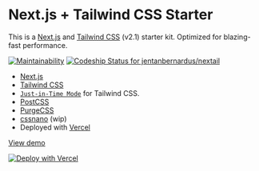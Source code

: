 # Next.js + Tailwind CSS Starter

This is a [Next.js](https://nextjs.org/) and [Tailwind CSS](https://tailwindcss.com/) (v2.1) starter kit. Optimized for blazing-fast performance. 



[![Maintainability](https://api.codeclimate.com/v1/badges/0643edcafca6909a974b/maintainability)](https://codeclimate.com/github/jentanbernardus/nextail/maintainability) [![Codeship Status for jentanbernardus/nextail](https://app.codeship.com/projects/8e864635-e0f7-4879-9ae9-f9255bf2aaf5/status?branch=main)](https://app.codeship.com/projects/444469)


- [Next.js](https://nextjs.org/)
- [Tailwind CSS](https://tailwindcss.com/)
- [`Just-in-Time Mode`](https://tailwindcss.com/docs/just-in-time-mode) for Tailwind CSS.
- [PostCSS](https://postcss.org/)
- [PurgeCSS](https://purgecss.com/)
- [cssnano](https://cssnano.co/) (wip)
- Deployed with [Vercel](https://vercel.com/)


[View demo](https://nextail.vercel.app/)

<!-- [![Deploy with Vercel](https://vercel.com/button)](https://vercel.com/new/git/external?repository-url=https://github.com/jentanbernardus/nextail)  -->

[![Deploy with Vercel](https://vercel.com/button)](https://vercel.com/new/git/external?repository-url=https%3A%2F%2Fgithub.com%2Fjentanbernardus%2Fnextail&project-name=nextail&repo-name=nextail&demo-title=NexTail&demo-description=A%20Next.js%20%2B%20TailwindCSS%20starter%20kit%20optimized%20for%20blazing-fast%20performance.&demo-url=https%3A%2F%2Fnextail.vercel.app&demo-image=https%3A%2F%2Fnextail.vercel.app%2Fimg%2Fnextail.png)

<!-- [![Deploy to Netlify](https://www.netlify.com/img/deploy/button.svg)](https://app.netlify.com/start/deploy?repository=https://github.com/jentanbernardus/nextail) -->

<!-- [Vercel Documentation](https://nextjs.org/docs/deployment) -->



